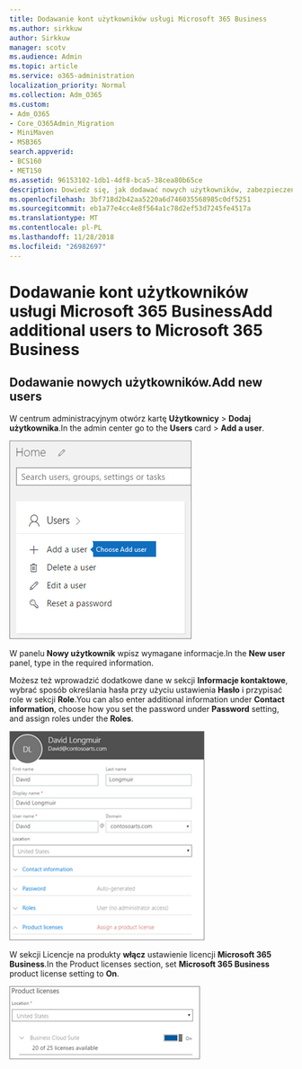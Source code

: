 ```yaml
---
title: Dodawanie kont użytkowników usługi Microsoft 365 Business
ms.author: sirkkuw
author: Sirkkuw
manager: scotv
ms.audience: Admin
ms.topic: article
ms.service: o365-administration
localization_priority: Normal
ms.collection: Adm_O365
ms.custom:
- Adm_O365
- Core_O365Admin_Migration
- MiniMaven
- MSB365
search.appverid:
- BCS160
- MET150
ms.assetid: 96153102-1db1-4df8-bca5-38cea80b65ce
description: Dowiedz się, jak dodawać nowych użytkowników, zabezpieczenia ich urządzeń i przypisać role w Microsoft 365 Business.
ms.openlocfilehash: 3bf718d2b42aa5220a6d746035568985c0df5251
ms.sourcegitcommit: eb1a77e4cc4e8f564a1c78d2ef53d7245fe4517a
ms.translationtype: MT
ms.contentlocale: pl-PL
ms.lasthandoff: 11/28/2018
ms.locfileid: "26982697"
---
```

# <a name="add-additional-users-to-microsoft-365-business"></a><span data-ttu-id="23e33-103">Dodawanie kont użytkowników usługi Microsoft 365 Business</span><span class="sxs-lookup"><span data-stu-id="23e33-103">Add additional users to Microsoft 365 Business</span></span>

## <a name="add-new-users"></a><span data-ttu-id="23e33-104">Dodawanie nowych użytkowników.</span><span class="sxs-lookup"><span data-stu-id="23e33-104">Add new users</span></span>

<span data-ttu-id="23e33-105">W centrum administracyjnym otwórz kartę **Użytkownicy** \> **Dodaj użytkownika**.</span><span class="sxs-lookup"><span data-stu-id="23e33-105">In the admin center go to the **Users** card \> **Add a user**.</span></span>
  
![Choose Add a user on the Users card in the admin center](media/55218f5b-899c-41cb-8486-8746fcef1748.png)
  
<span data-ttu-id="23e33-107">W panelu **Nowy użytkownik** wpisz wymagane informacje.</span><span class="sxs-lookup"><span data-stu-id="23e33-107">In the **New user** panel, type in the required information.</span></span> 
  
<span data-ttu-id="23e33-108">Możesz też wprowadzić dodatkowe dane w sekcji **Informacje kontaktowe**, wybrać sposób określania hasła przy użyciu ustawienia **Hasło** i przypisać role w sekcji **Role**.</span><span class="sxs-lookup"><span data-stu-id="23e33-108">You can also enter additional information under **Contact information**, choose how you set the password under **Password** setting, and assign roles under the **Roles**.</span></span>
  
![Enter user information in the New user card](media/f04d39ca-48be-4868-8330-8552a4754c8b.png)
  
<span data-ttu-id="23e33-110">W sekcji Licencje na produkty **włącz** ustawienie licencji **Microsoft 365 Business**.</span><span class="sxs-lookup"><span data-stu-id="23e33-110">In the Product licenses section, set **Microsoft 365 Business** product license setting to **On**.</span></span>
  
![Set the license setting to On position](media/7404f7f7-93bc-44a3-9ffb-4208b5b17402.png)
  

  

